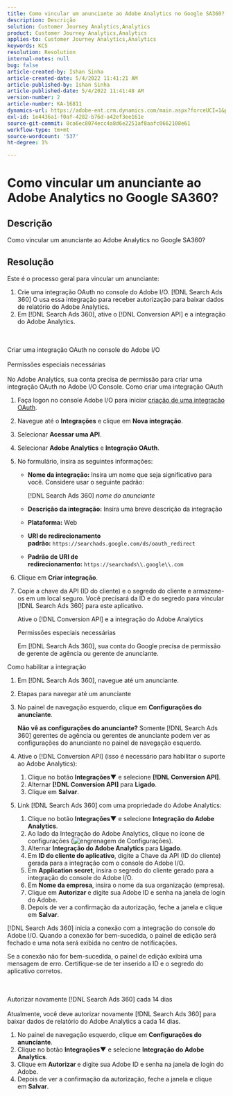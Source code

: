```yaml
---
title: Como vincular um anunciante ao Adobe Analytics no Google SA360?
description: Descrição
solution: Customer Journey Analytics,Analytics
product: Customer Journey Analytics,Analytics
applies-to: Customer Journey Analytics,Analytics
keywords: KCS
resolution: Resolution
internal-notes: null
bug: false
article-created-by: Ishan Sinha
article-created-date: 5/4/2022 11:41:21 AM
article-published-by: Ishan Sinha
article-published-date: 5/4/2022 11:41:48 AM
version-number: 2
article-number: KA-16811
dynamics-url: https://adobe-ent.crm.dynamics.com/main.aspx?forceUCI=1&pagetype=entityrecord&etn=knowledgearticle&id=2e22a71b-9fcb-ec11-a7b5-6045bd00db25
exl-id: 1e4436a1-f0af-4282-b76d-a42ef3ee161e
source-git-commit: 8ca6ec8074ecc4a8d6e2251af8aafc0662108e61
workflow-type: tm+mt
source-wordcount: '537'
ht-degree: 1%

---
```


# Como vincular um anunciante ao Adobe Analytics no Google SA360?

## Descrição


Como vincular um anunciante ao Adobe Analytics no Google SA360?


## Resolução


Este é o processo geral para vincular um anunciante:

1. Crie uma integração OAuth no console do Adobe I/O. [!DNL Search Ads 360] O usa essa integração para receber autorização para baixar dados de relatório do Adobe Analytics.
1. Em [!DNL Search Ads 360], ative o [!DNL Conversion API] e a integração do Adobe Analytics.

<br><br>Criar uma integração OAuth no console do Adobe I/O<br><br>Permissões especiais necessárias<br><br>
No Adobe Analytics, sua conta precisa de permissão para criar uma integração OAuth no Adobe I/O Console.
Como criar uma integração OAuth
1. Faça logon no console Adobe I/O para iniciar [criação de uma integração OAuth](https://www.adobe.io/authentication/auth-methods.html#!AdobeDocs/adobeio-auth/master/AuthenticationOverview/OAuthIntegration.md).
1. Navegue até o <b>Integrações</b> e clique em <b>Nova integração</b>.
1. Selecionar <b>Acessar uma API</b>.
1. Selecionar <b>Adobe Analytics</b> e <b>Integração OAuth</b>.
1. No formulário, insira as seguintes informações:
   - <b>Nome da integração:</b> Insira um nome que seja significativo para você. Considere usar o seguinte padrão:

      [!DNL Search Ads 360] *nome do anunciante*

   - <b>Descrição da integração:</b> Insira uma breve descrição da integração
   - <b>Plataforma:</b> Web
   - <b>URI de redirecionamento padrão:</b> `https://searchads.google.com/ds/oauth_redirect`
   - <b>Padrão de URI de redirecionamento:</b> `https://searchads\\.google\\.com`

1. Clique em <b>Criar integração</b>.
1. Copie a chave da API (ID do cliente) e o segredo do cliente e armazene-os em um local seguro. Você precisará da ID e do segredo para vincular [!DNL Search Ads 360] para este aplicativo.

   Ative o [!DNL Conversion API] e a integração do Adobe Analytics

   Permissões especiais necessárias

   Em [!DNL Search Ads 360], sua conta do Google precisa de permissão de gerente de agência ou gerente de anunciante.

Como habilitar a integração

1. Em [!DNL Search Ads 360], navegue até um anunciante.
1. Etapas para navegar até um anunciante
1. No painel de navegação esquerdo, clique em <b>Configurações do anunciante</b>.

   <b>Não vê as configurações do anunciante?</b> Somente [!DNL Search Ads 360] gerentes de agência ou gerentes de anunciante podem ver as configurações do anunciante no painel de navegação esquerdo.

1. Ative o [!DNL Conversion API] (isso é necessário para habilitar o suporte ao Adobe Analytics):

   1. Clique no botão <b>Integrações▼</b> e selecione <b>[!DNL Conversion API]</b>.
   1. Alternar <b>[!DNL Conversion API]</b> para <b>Ligado</b>.
   1. Clique em <b>Salvar</b>.

1. Link [!DNL Search Ads 360] com uma propriedade do Adobe Analytics:

   1. Clique no botão <b>Integrações▼</b> e selecione <b>Integração do Adobe Analytics</b>.
   1. Ao lado da Integração do Adobe Analytics, clique no ícone de configurações (![engrenagem de Configurações](https://lh3.googleusercontent.com/epGzW5mbor9RE_qz89J5G7pIHHCI0kfzQSMglH7hxWZlWkyoRtS1urgdIttMd71uOtk=w18 "engrenagem de Configurações")).
   1. Alternar <b>Integração do Adobe Analytics</b> para <b>Ligado</b>.
   1. Em <b>ID do cliente do aplicativo</b>, digite a Chave da API (ID do cliente) gerada para a integração com o console do Adobe I/O.
   1. Em <b>Application secret</b>, insira o segredo do cliente gerado para a integração do console do Adobe I/O.
   1. Em <b>Nome da empresa</b>, insira o nome da sua organização (empresa).
   1. Clique em <b>Autorizar </b>e digite sua Adobe ID e senha na janela de login do Adobe.
   1. Depois de ver a confirmação da autorização, feche a janela e clique em <b>Salvar</b>.

[!DNL Search Ads 360] inicia a conexão com a integração do console do Adobe I/O. Quando a conexão for bem-sucedida, o painel de edição será fechado e uma nota será exibida no centro de notificações.

Se a conexão não for bem-sucedida, o painel de edição exibirá uma mensagem de erro. Certifique-se de ter inserido a ID e o segredo do aplicativo corretos.

<br><br>Autorizar novamente [!DNL Search Ads 360] cada 14 dias<br><br>
Atualmente, você deve autorizar novamente [!DNL Search Ads 360] para baixar dados de relatório do Adobe Analytics a cada 14 dias.

1. No painel de navegação esquerdo, clique em <b>Configurações do anunciante</b>.
1. Clique no botão <b>Integrações▼</b> e selecione <b>Integração do Adobe Analytics</b>.
1. Clique em <b>Autorizar </b>e digite sua Adobe ID e senha na janela de login do Adobe.
1. Depois de ver a confirmação da autorização, feche a janela e clique em <b>Salvar</b>.
